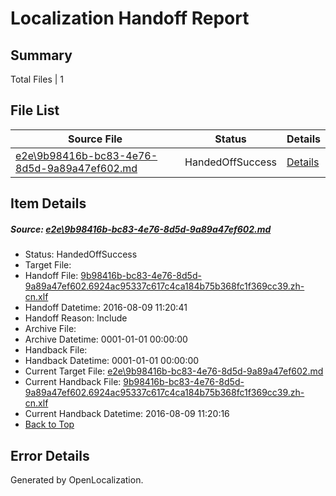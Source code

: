 # <a name='report-top'></a> Localization Handoff Report

## Summary
 Total Files | 1

## File List
 Source File | Status | Details 
 ----------- | ------ | ------- 
 [e2e\9b98416b-bc83-4e76-8d5d-9a89a47ef602.md](https://github.com/OpenLocalizationTestOrg/oltest/blob/aa1a23e1a5c720cb498b14c4b415ee765d68292c/e2e/9b98416b-bc83-4e76-8d5d-9a89a47ef602.md) | HandedOffSuccess | [Details](#bf211edd042f16567b36202f8692597827bda3311)

## Item Details
##### <a name='bf211edd042f16567b36202f8692597827bda3311'></a> Source: [e2e\9b98416b-bc83-4e76-8d5d-9a89a47ef602.md](https://github.com/OpenLocalizationTestOrg/oltest/blob/aa1a23e1a5c720cb498b14c4b415ee765d68292c/e2e/9b98416b-bc83-4e76-8d5d-9a89a47ef602.md)
* Status: HandedOffSuccess
* Target File: 
* Handoff File: [9b98416b-bc83-4e76-8d5d-9a89a47ef602.6924ac95337c617c4ca184b75b368fc1f369cc39.zh-cn.xlf](https://github.com/OpenLocalizationTestOrg/olhandoff-e2e/blob/f4b09af259055f9e8bac41ecefab83ac982c0529/ol-handoff/OpenLocalizationTestOrg/ol-test-zhcn/ci/ht/9b98416b-bc83-4e76-8d5d-9a89a47ef602.6924ac95337c617c4ca184b75b368fc1f369cc39.zh-cn.xlf)
* Handoff Datetime: 2016-08-09 11:20:41
* Handoff Reason: Include
* Archive File: 
* Archive Datetime: 0001-01-01 00:00:00
* Handback File: 
* Handback Datetime: 0001-01-01 00:00:00
* Current Target File: [e2e\9b98416b-bc83-4e76-8d5d-9a89a47ef602.md](https://github.com/OpenLocalizationTestOrg/ol-test-zhcn/blob/f96bbd706ae37471f40542ba36e2d58a976d2124/e2e/9b98416b-bc83-4e76-8d5d-9a89a47ef602.md)
* Current Handback File: [9b98416b-bc83-4e76-8d5d-9a89a47ef602.6924ac95337c617c4ca184b75b368fc1f369cc39.zh-cn.xlf](https://github.com/OpenLocalizationTestOrg/olhandback-e2e/blob/304b59f203bed62c8855885540b136697d545d6a/ol-handback/OpenLocalizationTestOrg/ol-test-zhcn/ci/ht/9b98416b-bc83-4e76-8d5d-9a89a47ef602.6924ac95337c617c4ca184b75b368fc1f369cc39.zh-cn.xlf)
* Current Handback Datetime: 2016-08-09 11:20:16
* [Back to Top](#report-top)


## Error Details

Generated by OpenLocalization.
